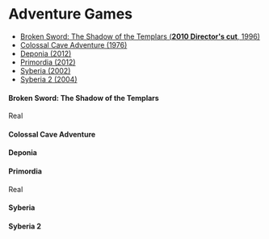 # Adventure Games

* [Broken Sword: The Shadow of the Templars (**2010 Director's cut**, 1996)](#broken-sword-the-shadow-of-the-templars)
* [Colossal Cave Adventure (1976)](#colossal-cave-adventure)
* [Deponia (2012)](#deponia)
* [Primordia (2012)](#primordia)
* [Syberia (2002)](#syberia) 
* [Syberia 2 (2004)](#syberia-2) 

#### Broken Sword: The Shadow of the Templars
Real
#### Colossal Cave Adventure
#### Deponia 
#### Primordia
Real
#### Syberia 
#### Syberia 2 
